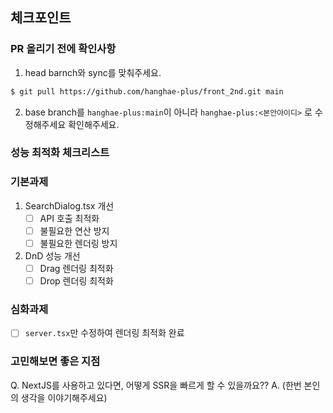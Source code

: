 ## 체크포인트

### PR 올리기 전에 확인사항

1. head barnch와 sync를 맞춰주세요.

```bash
$ git pull https://github.com/hanghae-plus/front_2nd.git main
```

2. base branch를 `hanghae-plus:main`이 아니라 `hanghae-plus:<본안아이디>` 로 수정해주세요 확인해주세요.
  
### 성능 최적화 체크리스트

### 기본과제

1. SearchDialog.tsx 개선
    - [ ] API 호출 최적화
    - [ ] 불필요한 연산 방지
    - [ ] 불필요한 렌더링 방지
2. DnD 성능 개선
    - [ ] Drag 렌더링 최적화
    - [ ] Drop 렌더링 최적화

### 심화과제

- [ ] `server.tsx`만 수정하여 렌더링 최적화 완료

### 고민해보면 좋은 지점

Q. NextJS를 사용하고 있다면, 어떻게 SSR을 빠르게 할 수 있을까요??
A. (한번 본인의 생각을 이야기해주세요)

